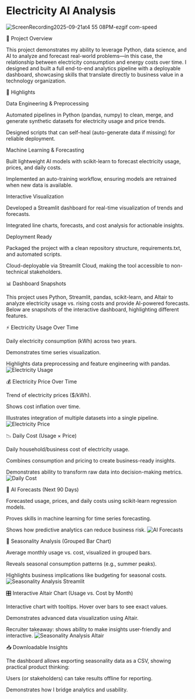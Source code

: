 # Electricity AI Analysis

![ScreenRecording2025-09-21at4 55 08PM-ezgif com-speed](https://github.com/user-attachments/assets/055ae31c-ebeb-4b75-a876-2af2e3705c47)


🚀 Project Overview

This project demonstrates my ability to leverage Python, data science, and AI to analyze and forecast real-world problems—in this case, the relationship between electricity consumption and energy costs over time. I designed and built a full end-to-end analytics pipeline with a deployable dashboard, showcasing skills that translate directly to business value in a technology organization.

🔑 Highlights

Data Engineering & Preprocessing

Automated pipelines in Python (pandas, numpy) to clean, merge, and generate synthetic datasets for electricity usage and price trends.

Designed scripts that can self-heal (auto-generate data if missing) for reliable deployment.

Machine Learning & Forecasting

Built lightweight AI models with scikit-learn to forecast electricity usage, prices, and daily costs.

Implemented an auto-training workflow, ensuring models are retrained when new data is available.

Interactive Visualization

Developed a Streamlit dashboard for real-time visualization of trends and forecasts.

Integrated line charts, forecasts, and cost analysis for actionable insights.

Deployment Ready

Packaged the project with a clean repository structure, requirements.txt, and automated scripts.

Cloud-deployable via Streamlit Cloud, making the tool accessible to non-technical stakeholders.

📊 Dashboard Snapshots

This project uses Python, Streamlit, pandas, scikit-learn, and Altair to analyze electricity usage vs. rising costs and provide AI-powered forecasts. Below are snapshots of the interactive dashboard, highlighting different features.

⚡ Electricity Usage Over Time


Daily electricity consumption (kWh) across two years.

Demonstrates time series visualization.

Highlights data preprocessing and feature engineering with pandas.
![Electricity Usage](https://github.com/user-attachments/assets/947095eb-7c28-4e45-941c-d677c7af06f2)


💰 Electricity Price Over Time


Trend of electricity prices ($/kWh).

Shows cost inflation over time.

Illustrates integration of multiple datasets into a single pipeline.
![Electricity Price](https://github.com/user-attachments/assets/0bf5dbac-867f-4afe-bec0-7ed835afb7ea)


📉 Daily Cost (Usage × Price)


Daily household/business cost of electricity usage.

Combines consumption and pricing to create business-ready insights.

Demonstrates ability to transform raw data into decision-making metrics.
![Daily Cost](https://github.com/user-attachments/assets/4981c1b2-fb0c-41c6-a120-b31f09388d2e)


🔮 AI Forecasts (Next 90 Days)


Forecasted usage, prices, and daily costs using scikit-learn regression models.

Proves skills in machine learning for time series forecasting.

Shows how predictive analytics can reduce business risk.
![AI Forecasts](https://github.com/user-attachments/assets/366e3ca5-391a-4992-b284-85a9b59c6b48)


📅 Seasonality Analysis (Grouped Bar Chart)


Average monthly usage vs. cost, visualized in grouped bars.

Reveals seasonal consumption patterns (e.g., summer peaks).

Highlights business implications like budgeting for seasonal costs.
![Seasonality Analysis Streamlit](https://github.com/user-attachments/assets/e44edc79-8c26-45bf-bddc-f5d1d8e6caae)


🎛 Interactive Altair Chart (Usage vs. Cost by Month)


Interactive chart with tooltips. Hover over bars to see exact values.

Demonstrates advanced data visualization using Altair.

Recruiter takeaway: shows ability to make insights user-friendly and interactive.
![Seasonality Analysis Altair](https://github.com/user-attachments/assets/71bbc6a2-de30-451d-b812-7bbcb3e60856)


📥 Downloadable Insights

The dashboard allows exporting seasonality data as a CSV, showing practical product thinking:

Users (or stakeholders) can take results offline for reporting.

Demonstrates how I bridge analytics and usability.
